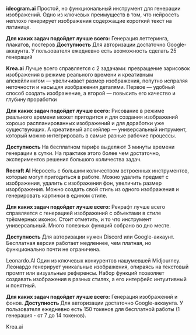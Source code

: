 



**ideogram.ai**
Простой, но функциональный инструмент для генерации изображений. Одно из ключевых преимуществ в том, что нейросеть неплохо генерирует изображения содержащие короткий текст на латинице.

**Для каких задач подойдет лучше всего:**
Генерация леттеринга, плакатов, постеров
**Доступность**
Для авторизации достаточно Google-аккаунта.
У пользователя ежедневно есть возможность сделать 25 генераций



**Krea.ai**
Лучше всего справляется с 2 задачами: превращение зарисовок изображения в режиме реального времени и креативным апскейлиннгом — увеличивает размер изображения, попутно испраляя неточности и насыщяя изображения деталями. Первое — удобный способ создать изображение, а второй — повысить его качество и глубину проработки

**Для каких задач подойдет лучше всего:**
Рисование в режиме реального времени может пригодится и для создания изображений хорошо распланированных изображений и для доработки уже существующих. А креативный апскейлер — универсальный интрумент, который можно интегрировать в самые разные рабочие процессы. 

**Доступность**
На бесплатном тарифе выделяют 3 минуты времени генерации в сутки. На практике этого более чем достаточно, экспериментов  решения большого количества задач. 



**Recraft Al**
Неросеть с большим количеством встроенных инструментов, которые могут пригодиться в работе. Можно удалить предмет с изображения, удалить с изображения фон, увеличить размер изорбражения.  Можно создать свой стиль из одного изображения и генерировать картинки в едином стиле.

**Для каких задач подойдет лучше всего:**
Рекрафт лучше всего справляется с генерацией изображений с объектами в стиле трёхмерных иконок. Стоит отметить, и то что инструмент универсальный. Много полезных функций собрано во дно месте.

**Доступность**
Для авторизации нужен Discord или Google-аккаунт.
Бесплатная версия работает медленнее, чем платная, но функционально почти не ограничена.













Leonardo.Al
Один из ключевых конкурентов нашумевшей Midjourney.
Леонардо генерирует уникальные изображения, опираясь
на текстовый промпт или визуальные референсы. Набор
функций позволяет создавать изображения в разных
стилях, а его интерфейс интуитивный и понятный.

**Для каких задач подойдет лучше всего:**
Генерация изображений и фонов.
**Доступность**
Для авторизации достаточно Google-аккаунта.
У пользователя ежедневно есть 150 токенов для
бесплатной работы (1 генерация - от 7 до 14
токенов).


Krea.ai
